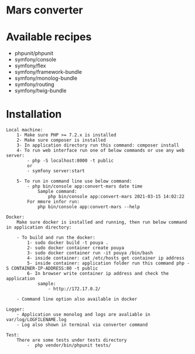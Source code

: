 # Mars converter

# Available recipes
 * phpunit/phpunit 
 * symfony/console 
 * symfony/flex 
 * symfony/framework-bundle 
 * symfony/monolog-bundle 
 * symfony/routing 
 * symfony/twig-bundle 


# Installation

    Local machine:
        1- Make sure PHP >= 7.2.x is installed
        2- Make sure composer is installed
        3- In application directory run this command: composer install
        4- To run web interface run one of below commands or use any web server:
            - php -S localhost:8000 -t public
            or 
            - symfony server:start

        5- To run in command line use below command:
            - php bin/console app:convert-mars date time 
                Sample command: 
                    php bin/console app:convert-mars 2021-03-15 14:02:22
            For mmore infor run:  
                php bin/console app:convert-mars --help
    
    Docker:
        Make sure docker is installed and running, then run below command in application directory:

        - To build and run the docker:
            1- sudo docker build -t pouya .
            2- sudo docker container create pouya
            3- sudo docker container run -it pouya /bin/bash
            4- inside container: cat /etc/hosts get container ip address
            5- inside container: application folder run this command php -S CONTAINER-IP-ADDRESS:80 -t public
            6- In browser write container ip address and check the application 
                sample:
                    - http://172.17.0.2/
        
        - Command line option also available in docker     

    Logger:
        - Application use monolog and logs are avaliable in var/log/LOGFILENAME.log
        - Log also shown in terminal via converter command

    Test:
        There are some tests under tests directory
            -  php vendor/bin/phpunit tests/
